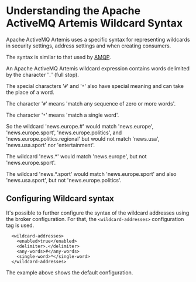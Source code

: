 # Understanding the Apache ActiveMQ Artemis Wildcard Syntax

Apache ActiveMQ Artemis uses a specific syntax for representing wildcards in security
settings, address settings and when creating consumers.

The syntax is similar to that used by [AMQP](http://www.amqp.org).

An Apache ActiveMQ Artemis wildcard expression contains words delimited by the character
'`.`' (full stop).

The special characters '`#`' and '`*`' also have special meaning and can
take the place of a word.

The character '`#`' means 'match any sequence of zero or more words'.

The character '`*`' means 'match a single word'.

So the wildcard 'news.europe.\#' would match 'news.europe',
'news.europe.sport', 'news.europe.politics', and
'news.europe.politics.regional' but would not match 'news.usa',
'news.usa.sport' nor 'entertainment'.

The wildcard 'news.\*' would match 'news.europe', but not
'news.europe.sport'.

The wildcard 'news.\*.sport' would match 'news.europe.sport' and also
'news.usa.sport', but not 'news.europe.politics'.

## Configuring Wildcard syntax

It's possible to further configure the syntax of the wildcard addresses using the broker configuration. 
For that, the `<wildcard-addresses>` configuration tag is used.

      <wildcard-addresses>
        <enabled>true</enabled>
        <delimiter>.</delimiter>
        <any-words>#</any-words>
        <single-word>*</single-word>
      </wildcard-addresses>

The example above shows the default configuration.